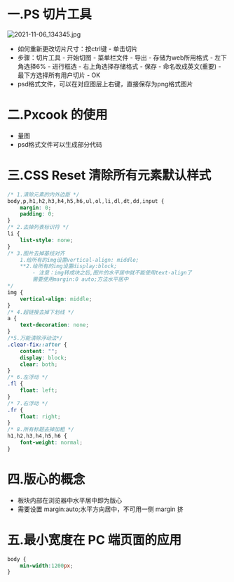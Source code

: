 <a name="Y52iF"></a>
# 一.PS 切片工具
![2021-11-06_134345.jpg](https://cdn.nlark.com/yuque/0/2021/jpeg/22608300/1636177461820-20625583-aa03-4817-b77e-b2d8df450335.jpeg#averageHue=%235e5757&clientId=ud9b78649-c8c7-4&from=ui&id=ucb60d02d&originHeight=303&originWidth=72&originalType=binary&ratio=1&rotation=0&showTitle=false&size=5294&status=done&style=none&taskId=u6f4357b0-3608-4c4d-bb09-b0a87f76d27&title=)

- 如何重新更改切片尺寸：按ctrl键 - 单击切片
- 步骤：切片工具 - 开始切图 - 菜单栏文件 - 导出 - 存储为web所用格式 - 左下角选择6% - 进行框选 -  右上角选择存储格式 - 保存 - 命名改成英文(重要) - 最下方选择所有用户切片 - OK 
- psd格式文件，可以在对应图层上右键，直接保存为png格式图片

<a name="mmeIN"></a>
# 二.Pxcook 的使用

- 量图
- psd格式文件可以生成部分代码
<a name="e7w0b"></a>
# 三.CSS Reset 清除所有元素默认样式
```css
/* 1.清除元素的内外边距 */
body,p,h1,h2,h3,h4,h5,h6,ul,ol,li,dl,dt,dd,input {
    margin: 0;
    padding: 0;
}
/* 2.去掉列表标识符 */
li {
    list-style: none;
}
/* 3.图片去掉基线对齐 
    1.给所有的img设置vertical-align: middle;
    **2.给所有的img设置display:block;
        - 注意：img转成块之后,图片的水平居中就不能使用text-align了
        需要使用margin:0 auto;方法水平居中
*/
img {
    vertical-align: middle;
}
/* 4.超链接去掉下划线 */
a {
    text-decoration: none;
}
/*5.万能清除浮动法*/
.clear-fix::after {
    content: "";
    display: block;
    clear: both;
}
/* 6.左浮动 */
.fl {
    float: left;
}
/* 7.右浮动 */
.fr {
    float: right;
}
/* 8.所有标题去掉加粗 */
h1,h2,h3,h4,h5,h6 {
    font-weight: normal;
}
```
<a name="IiFQq"></a>
# 四.版心的概念

- 板块内部在浏览器中水平居中即为版心
- 需要设置 margin:auto;水平方向居中，不可用一侧 margin 挤
<a name="y1cVH"></a>
# 五.最小宽度在 PC 端页面的应用
```css
body {
	min-width:1200px;
}
```
